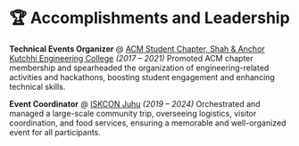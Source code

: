 # 🏆 Accomplishments and Leadership

**Technical Events Organizer** @ [ACM Student Chapter, Shah & Anchor Kutchhi Engineering College](https://sakec.acm.org/) _(2017 – 2021)_
Promoted ACM chapter membership and spearheaded the organization of engineering-related activities and hackathons, boosting student engagement and enhancing technical skills.

**Event Coordinator** @ [ISKCON Juhu](https://www.iskconmumbai.com/) _(2019 – 2024)_
Orchestrated and managed a large-scale community trip, overseeing logistics, visitor coordination, and food services, ensuring a memorable and well-organized event for all participants.